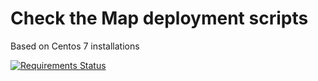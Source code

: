 # Check the Map deployment scripts

Based on Centos 7 installations

[![Requirements Status](https://requires.io/github/ta5ae/check_the_map/requirements.svg?branch=master)](https://requires.io/github/ta5ae/check_the_map/requirements/?branch=master)